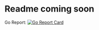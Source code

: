 # Readme coming soon

Go Report: [![Go Report Card](https://goreportcard.com/badge/github.com/cyilcode/RCmd)](https://goreportcard.com/report/github.com/cyilcode/RCmd)